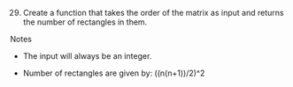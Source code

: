 29. Create a function that takes the order of the matrix as input and returns the number of rectangles in them.

Notes

- The input will always be an integer.

- Number of rectangles are given by: ((n(n+1))/2)^2

